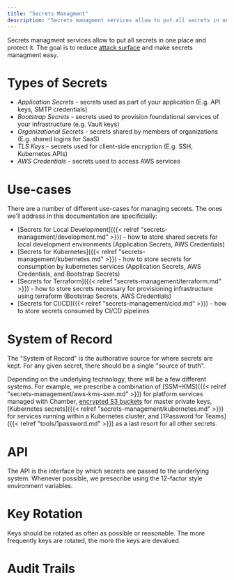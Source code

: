 ```yaml
---
title: "Secrets Managment"
description: "Secrets managment services allow to put all secrets in one place and protect it."
---
```

Secrets managment services allow to put all secrets in one place and protect it.
The goal is to reduce [attack surface](https://en.wikipedia.org/wiki/Attack_surface) and
make secrets managment easy.

# Types of Secrets

* _Application Secrets_ - secrets used as part of your application (E.g. API keys, SMTP credentials)
* _Bootstrap Secrets_ - secrets used to provision foundational services of your infrastructure (e.g. Vault keys)
* _Organizational Secrets_ - secrets shared by members of organizations (E.g. shared logins for SaaS)
* _TLS Keys_ - secrets used for client-side encryption (E.g. SSH, Kubernetes APIs)
* _AWS Credentials_ -  secrets used to access AWS services

# Use-cases

There are a number of different use-cases for managing secrets. The ones we'll address in this documentation are specificially:

* [Secrets for Local Development]({{< relref "secrets-management/development.md" >}}) - how to store shared secrets for local development environments (Application Secrets, AWS Credentials)
* [Secrets for Kubernetes]({{< relref "secrets-management/kubernetes.md" >}}) - how to store secrets for consumption by kubernetes services (Application Secrets, AWS Credentials, and Bootstrap Secrets)
* [Secrets for Terraform]({{< relref "secrets-management/terraform.md" >}}) - how to store secrets necessary for provisioning infrastructure using terraform (Bootstrap Secrets, AWS Credentials)
* [Secrets for CI/CD]({{< relref "secrets-management/cicd.md" >}}) - how to store secrets consumed by CI/CD pipelines

# System of Record

The "System of Record" is the authorative source for where secrets are kept. For any given secret, there should be a single "source of truth".

Depending on the underlying technology, there will be a few different systems. For example, we prescribe a combination of [SSM+KMS]({{< relref "secrets-management/aws-kms-ssm.md" >}}) for platform services managed with Chamber, [encrypted S3 buckets]() for master private keys, [Kubernetes secrets]({{< relref "secrets-management/kubernetes.md" >}}) for services running within a Kubernetes cluster, and [1Password for Teams]({{< relref "tools/1password.md" >}}) as a last resort for all other secrets.

# API

The API is the interface by which secrets are passed to the underlying system. Whenever possible, we presecribe using the 12-factor style environment variables.

# Key Rotation

Keys should be rotated as often as possible or reasonable. The more frequently keys are rotated, the more the keys are devalued.

# Audit Trails
